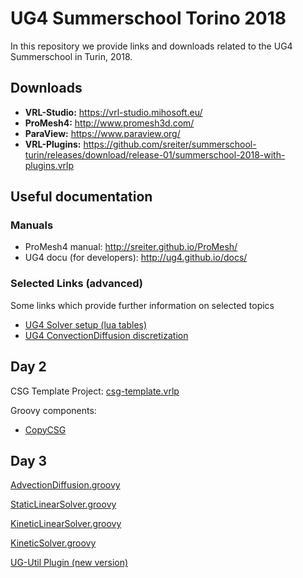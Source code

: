 # UG4 Summerschool Torino 2018
In this repository we provide links and downloads related to the UG4 Summerschool in Turin, 2018.

## Downloads
- **VRL-Studio:** https://vrl-studio.mihosoft.eu/
- **ProMesh4:** http://www.promesh3d.com/
- **ParaView:** https://www.paraview.org/
- **VRL-Plugins:** https://github.com/sreiter/summerschool-turin/releases/download/release-01/summerschool-2018-with-plugins.vrlp


## Useful documentation
### Manuals
- ProMesh4 manual: http://sreiter.github.io/ProMesh/
- UG4 docu (for developers): http://ug4.github.io/docs/

### Selected Links (advanced)
Some links which provide further information on selected topics

- [UG4 Solver setup (lua tables)](http://ug4.github.io/docs/group__solver__util.html#details)
- [UG4 ConvectionDiffusion discretization](http://ug4.github.io/docs/plugins/classug_1_1_convection_diffusion_plugin_1_1_convection_diffusion_base.html#details)

## Day 2

CSG Template Project: [csg-template.vrlp](https://github.com/sreiter/summerschool-turin/releases/download/release-01/csg-template.vrlp)

Groovy components: 
- [CopyCSG](https://gist.github.com/miho/1e491643d713018f3efad18a2221240a)

## Day 3

[AdvectionDiffusion.groovy](https://gist.github.com/miho/619fe912e63687c202e8a93a933f603e)

[StaticLinearSolver.groovy](https://gist.github.com/miho/d22090f92078c1ea41fbac9754501108)

[KineticLinearSolver.groovy](https://gist.github.com/miho/0ddf97633a087ea960d24a4f5ad17784)

[KineticSolver.groovy](https://gist.github.com/miho/b4b4eb3d3561f71a18fc9168d992b5fa)

[UG-Util Plugin (new version)](https://github.com/sreiter/summerschool-turin/releases/download/release-01/VRL-UG-Util.jar)
